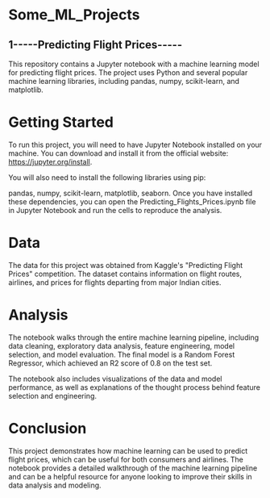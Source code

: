 # Some_ML_Projects

## 1-----Predicting Flight Prices-----
This repository contains a Jupyter notebook with a machine learning model for predicting flight prices. The project uses Python and several popular machine learning libraries, including pandas, numpy, scikit-learn, and matplotlib.

# Getting Started
To run this project, you will need to have Jupyter Notebook installed on your machine. You can download and install it from the official website: https://jupyter.org/install.

You will also need to install the following libraries using pip:

pandas, numpy, scikit-learn, matplotlib, seaborn.
Once you have installed these dependencies, you can open the Predicting_Flights_Prices.ipynb file in Jupyter Notebook and run the cells to reproduce the analysis.

# Data
The data for this project was obtained from Kaggle's "Predicting Flight Prices" competition. The dataset contains information on flight routes, airlines, and prices for flights departing from major Indian cities.

# Analysis
The notebook walks through the entire machine learning pipeline, including data cleaning, exploratory data analysis, feature engineering, model selection, and model evaluation. The final model is a Random Forest Regressor, which achieved an R2 score of 0.8 on the test set.

The notebook also includes visualizations of the data and model performance, as well as explanations of the thought process behind feature selection and engineering.

# Conclusion
This project demonstrates how machine learning can be used to predict flight prices, which can be useful for both consumers and airlines. The notebook provides a detailed walkthrough of the machine learning pipeline and can be a helpful resource for anyone looking to improve their skills in data analysis and modeling.
